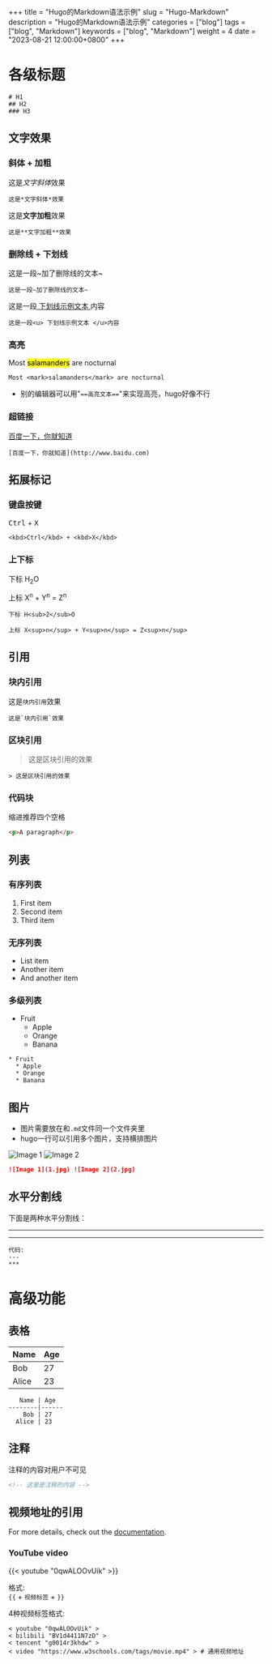 +++
title = "Hugo的Markdown语法示例"
slug = "Hugo-Markdown"
description = "Hugo的Markdown语法示例"
categories = ["blog"]
tags = ["blog", "Markdown"]
keywords = ["blog", "Markdown"]
weight = 4
date = "2023-08-21 12:00:00+0800"
+++

# 各级标题

```
# H1
## H2
### H3
```

## 文字效果

### 斜体 + 加粗
这是*文字斜体*效果

```
这是*文字斜体*效果
```

这是**文字加粗**效果

```
这是**文字加粗**效果
```

### 删除线 + 下划线

这是一段~加了删除线的文本~

```
这是一段~加了删除线的文本~
```

这是一段<u> 下划线示例文本 </u>内容
```
这是一段<u> 下划线示例文本 </u>内容
```

### 高亮

Most <mark>salamanders</mark> are nocturnal

```
Most <mark>salamanders</mark> are nocturnal
```

- 别的编辑器可以用"`==高亮文本==`"来实现高亮，hugo好像不行

### 超链接

[百度一下，你就知道](http://www.baidu.com)

```
[百度一下，你就知道](http://www.baidu.com)
```


## 拓展标记

### 键盘按键

<kbd>Ctrl</kbd> + <kbd>X</kbd>
```
<kbd>Ctrl</kbd> + <kbd>X</kbd>
```



###  上下标

下标 H<sub>2</sub>O

上标 X<sup>n</sup> + Y<sup>n</sup> = Z<sup>n</sup>

```
下标 H<sub>2</sub>O

上标 X<sup>n</sup> + Y<sup>n</sup> = Z<sup>n</sup>
```





## 引用

### 块内引用
这是`块内引用`效果

```
这是`块内引用`效果
```



### 区块引用
> 这是区块引用的效果

```
> 这是区块引用的效果
```

### 代码块

缩进推荐四个空格

```html
<p>A paragraph</p>

```



## 列表
### 有序列表

1. First item
2. Second item
3. Third item

### 无序列表

* List item
* Another item
* And another item

### 多级列表

* Fruit
  * Apple
  * Orange
  * Banana

```
* Fruit
  * Apple
  * Orange
  * Banana
```







## 图片

- 图片需要放在和`.md`文件同一个文件夹里 
- hugo一行可以引用多个图片，支持横排图片

![Image 1](1.jpg) ![Image 2](2.jpg)

```markdown
![Image 1](1.jpg) ![Image 2](2.jpg)
```



## 水平分割线

下面是两种水平分割线：

---
***

```
代码:
---
***
```



# 高级功能

## 表格

   Name | Age
--------|------
    Bob | 27
  Alice | 23


```
   Name | Age
--------|------
    Bob | 27
  Alice | 23
```

## 注释

注释的内容对用户不可见
<!-- 这里是注释的内容 -->

```html
<!-- 这里是注释的内容 -->

```

## 视频地址的引用

For more details, check out the [documentation](https://stack.jimmycai.com/writing/shortcodes).

### YouTube video

{{< youtube "0qwALOOvUik" >}}

格式:  
`{{` + `视频标签`  + `}}`

4种视频标签格式:
```
< youtube "0qwALOOvUik" >
< bilibili "BV1d4411N7zD" >
< tencent "g0014r3khdw" >
< video "https://www.w3schools.com/tags/movie.mp4" > # 通用视频地址
```




